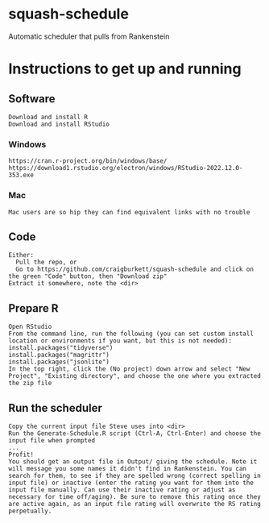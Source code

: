 # squash-schedule
Automatic scheduler that pulls from Rankenstein

# Instructions to get up and running

## Software

    Download and install R 
    Download and install RStudio 
    
### Windows
    
    https://cran.r-project.org/bin/windows/base/
    https://download1.rstudio.org/electron/windows/RStudio-2022.12.0-353.exe
    
### Mac

    Mac users are so hip they can find equivalent links with no trouble
    
## Code    
  
    Either: 
      Pull the repo, or
      Go to https://github.com/craigburkett/squash-schedule and click on the green "Code" button, then "Download zip"
    Extract it somewhere, note the <dir>
    
## Prepare R
    
    Open RStudio
    From the command line, run the following (you can set custom install location or environments if you want, but this is not needed):
    install.packages("tidyverse")
    install.packages("magrittr")
    install.packages("jsonlite")
    In the top right, click the (No project) down arrow and select "New Project", "Existing directory", and choose the one where you extracted the zip file
    
## Run the scheduler    
    
    Copy the current input file Steve uses into <dir>
    Run the Generate-Schedule.R script (Ctrl-A, Ctrl-Enter) and choose the input file when prompted
    ...
    Profit!
    You should get an output file in Output/ giving the schedule. Note it will message you some names it didn't find in Rankenstein. You can search for them, to see if they are spelled wrong (correct spelling in input file) or inactive (enter the rating you want for them into the input file manually. Can use their inactive rating or adjust as necessary for time off/aging). Be sure to remove this rating once they are active again, as an input file rating will overwrite the RS rating perpetually.

